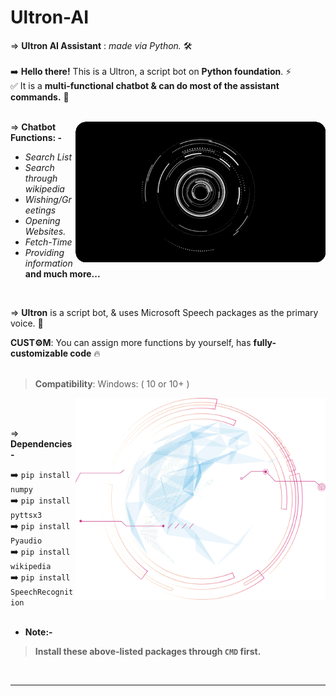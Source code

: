 # Ultron-AI
⇒ **Ultron AI Assistant** : *made via Python.* 🛠
<br>
<br>
➡️ **Hello there!** This is a Ultron, a script bot on **Python foundation**. ⚡ <br>
✅ It is a **multi-functional chatbot & can do most of the assistant commands.** 🔰 <br>
<br>

<img align="right" alt="Coding" width="400" src="https://raw.githubusercontent.com/Xenometon/Ultron-AI/main/Hud_Ultron-AI.gif">

⇒ **Chatbot Functions: -**
<br>
 - *Search List*
 - *Search through wikipedia*
 - *Wishing/Greetings*
 - *Opening Websites.*
 - *Fetch-Time*
 - *Providing information*<br>
 **and much more...**


<br>

⇒ **Ultron** is a script bot, & uses Microsoft Speech packages as the primary voice. 💎
<br>

**CUST⚙M**:  You can assign more functions by yourself, has **fully-customizable code** 🔥
<br>
<br>

> **Compatibility**: Windows: ( 10 or 10+ )

<img align="right" alt="Coding" width="400" src="https://raw.githubusercontent.com/Xenometon/Ultron-AI/main/Engine-2.png">
<br>
<br>

⇒ **Dependencies-**   

➡️ `pip install numpy`             <br>
➡️ `pip install pyttsx3`           <br> 
➡️ `pip install Pyaudio`           <br>
➡️ `pip install wikipedia`         <br>
➡️ `pip install SpeechRecognition` 
<br>
<br>
* **Note:-**<br>
> **Install these above-listed packages through `CMD` first.**
<br>

-----------------

